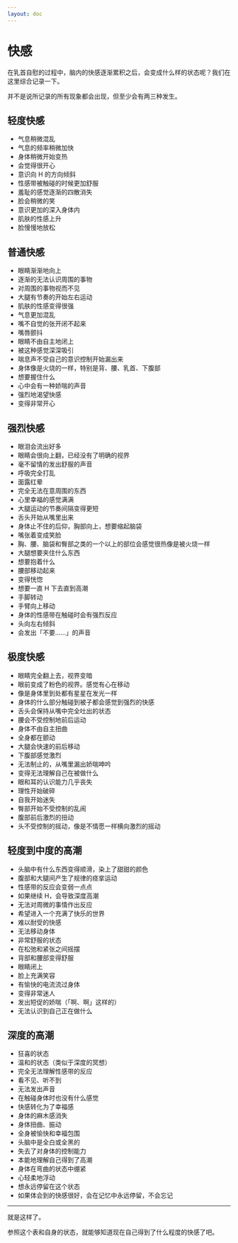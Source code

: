 ```yaml
---
layout: doc
---
```

# 快感

在乳首自慰的过程中，脑内的快感逐渐累积之后，会变成什么样的状态呢？我们在这里综合记录一下。

并不是说所记录的所有现象都会出现，但至少会有两三种发生。

## 轻度快感[​](#轻度快感 "轻度快感的直接链接")

+   气息稍微混乱
+   气息的频率稍微加快
+   身体稍微开始变热
+   会觉得很开心
+   意识向 H 的方向倾斜
+   性感带被触碰的时候更加舒服
+   羞耻的感觉逐渐的四散消失
+   脸会稍微的笑
+   意识更加的深入身体内
+   肌肤的性感上升
+   脸慢慢地放松

## 普通快感[​](#普通快感 "普通快感的直接链接")

+   眼睛渐渐地向上
+   逐渐的无法认识周围的事物
+   对周围的事物视而不见
+   大腿有节奏的开始左右运动
+   肌肤的性感变得很强
+   气息更加混乱
+   嘴不自觉的张开闭不起来
+   嘴唇颤抖
+   眼睛不由自主地闭上
+   被这种感觉深深吸引
+   喘息声不受自己的意识控制开始漏出来
+   身体像是火烧的一样，特别是背、腰、乳首、下腹部
+   想要握住什么
+   心中会有一种娇喘的声音
+   强烈地渴望快感
+   变得非常开心

## 强烈快感[​](#强烈快感 "强烈快感的直接链接")

+   眼泪会流出好多
+   眼睛会很向上翻，已经没有了明确的视界
+   毫不留情的发出舒服的声音
+   呼吸完全打乱
+   面露红晕
+   完全无法在意周围的东西
+   心里幸福的感觉满满
+   大腿运动的节奏间隔变得更短
+   舌头开始从嘴里出来
+   身体止不住的后仰，胸部向上，想要缩起脑袋
+   嘴张着变成笑脸
+   胸、腰、脑袋和臀部之类的一个以上的部位会感觉很热像是被火烧一样
+   大腿想要夹住什么东西
+   想要抱着什么
+   腰部移动起来
+   变得恍惚
+   想要一直 H 下去直到高潮
+   手脚转动
+   手臂向上移动
+   身体的性感带在触碰时会有强烈反应
+   头向左右倾斜
+   会发出「不要……」的声音

## 极度快感[​](#极度快感 "极度快感的直接链接")

+   眼睛完全翻上去，视界变暗
+   眼前变成了粉色的视界。感觉有心在移动
+   像是身体里到处都有星星在发光一样
+   身体的什么部分触碰到被子都会感觉到强烈的快感
+   舌头会保持从嘴中完全吐出的状态
+   腰会不受控制地前后运动
+   身体不由自主扭曲
+   全身都在颤动
+   大腿会快速的前后移动
+   下腹部感觉激烈
+   无法制止的，从嘴里漏出娇喘呻吟
+   变得无法理解自己在被做什么
+   眼和耳的认识能力几乎丧失
+   理性开始破碎
+   自我开始迷失
+   臀部开始不受控制的乱闹
+   腹部前后激烈的扭动
+   头不受控制的摇动，像是不情愿一样横向激烈的摇动

## 轻度到中度的高潮[​](#轻度到中度的高潮 "轻度到中度的高潮的直接链接")

+   头脑中有什么东西变得顺滑，染上了甜甜的颜色
+   腹部和大腿间产生了规律的痉挛运动
+   性感带的反应会变弱一点点
+   如果继续 H，会导致深度高潮
+   无法对周微的事情作出反应
+   希望进入一个充满了快乐的世界
+   难以耐受的快感
+   无法移动身体
+   非常舒服的状态
+   在松弛和紧张之间摇摆
+   背部和腰部变得舒服
+   眼睛闭上
+   脸上充满笑容
+   有愉快的电流流过身体
+   变得非常迷人
+   发出短促的娇喘（「啊、啊」这样的）
+   无法认识到自己正在做什么

## 深度的高潮[​](#深度的高潮 "深度的高潮的直接链接")

+   狂喜的状态
+   温和的状态（类似于深度的冥想）
+   完全无法理解性感带的反应
+   看不见、听不到
+   无法发出声音
+   在触碰身体时也没有什么感觉
+   快感转化为了幸福感
+   身体的麻木感消失
+   身体扭曲、振动
+   全身被愉快和幸福包围
+   头脑中是全白或全黑的
+   失去了对身体的控制能力
+   本能地理解自己得到了高潮
+   身体在弯曲的状态中绷紧
+   心轻柔地浮动
+   想永远停留在这个状态
+   如果体会到的快感很好，会在记忆中永远停留，不会忘记

* * *

就是这样了。

参照这个表和自身的状态，就能够知道现在自己得到了什么程度的快感了吧。